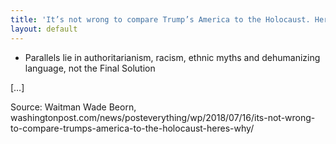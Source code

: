 ```yaml
---
title: 'It’s not wrong to compare Trump’s America to the Holocaust. Here’s why'
layout: default
---
```


- Parallels lie in authoritarianism, racism, ethnic myths and dehumanizing language, not the Final Solution

[…]

Source: Waitman Wade Beorn, washingtonpost.com/news/posteverything/wp/2018/07/16/its-not-wrong-to-compare-trumps-america-to-the-holocaust-heres-why/
